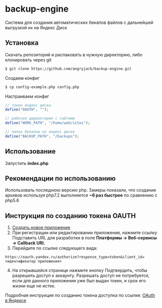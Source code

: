 # backup-engine
Система для создания автоматических бекапов файлов с дальнейшей выгрузкой их на Яндекс Диск

## Установка

Скачать репозиторий и распаковать в нужную директорию, либо клонировать через git
``` bash
$ git clone https://github.com/angryjack/backup-engine.git 
```

Создаем конфиг
``` bash
$ cp config-example.php config.php
```

Настраиваем конфиг
``` php
// токен яндекс диска
define("OAUTH", "");

// рабочая дирректория с сайтами
define("WORK_PATH", "/home/web/sites");

// папка бекапов на яндекс диске
define("BACKUP_PATH", "/backups");
```

## Использование
Запустить **index.php** 

## Рекомендации по использованию
Использовать последнюю версию php. 
Замеры показали, что создание архивов используя php7.2 выполняется **~6 раз быстрее** по сравнению с php5.6 

## Инструкция по созданию токена OAUTH
1. [Создать новое приложение](https://oauth.yandex.ru/client/new)
2. При регистрации или редактировании приложения, нажмите ссылку Подставить URL для разработки в поле **Платформы → Веб-сервисы → Callback URI.**
3. Перейдите по ссылке следующего вида:
```
https://oauth.yandex.ru/authorize?response_type=token&client_id=<идентификатор приложения>
```
4. На открывшейся странице нажмите кнопку Подтвердить, чтобы разрешить доступ к аккаунту. Разрешать доступ не потребуется, если для данного приложения уже был выдан токен, и срок его жизни еще не истек.

Подробная инструкция по созданию токена доступка по ссылке: 
[OAuth в Яндексе](https://tech.yandex.ru/oauth/doc/dg/concepts/about-docpage/)
